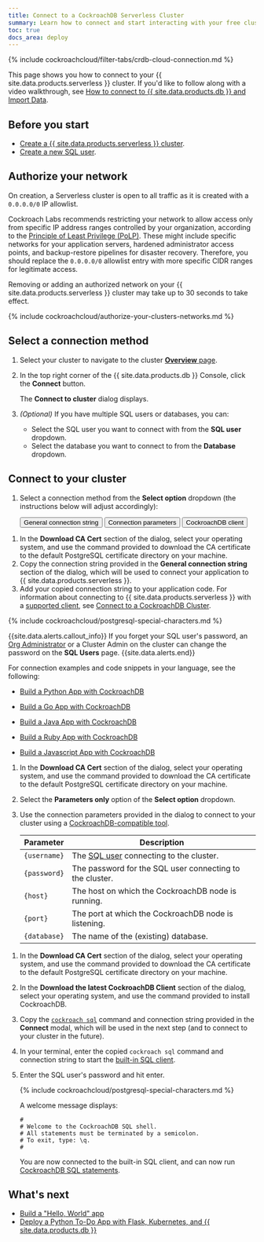 ```yaml
---
title: Connect to a CockroachDB Serverless Cluster
summary: Learn how to connect and start interacting with your free cluster.
toc: true
docs_area: deploy
---
```


{% include cockroachcloud/filter-tabs/crdb-cloud-connection.md %}

This page shows you how to connect to your {{ site.data.products.serverless }} cluster. If you'd like to follow along with a video walkthrough, see [How to connect to {{ site.data.products.db }} and Import Data](https://www.youtube.com/watch?v=XJZD1rorEQE).

## Before you start

- [Create a {{ site.data.products.serverless }} cluster](create-a-serverless-cluster.html).
- [Create a new SQL user](managing-access.html#create-a-sql-user).

## Authorize your network

On creation, a Serverless cluster is open to all traffic as it is created with a `0.0.0.0/0` IP allowlist.

Cockroach Labs recommends restricting your network to allow access only from specific IP address ranges controlled by your organization, according to the [Principle of Least Privilege (PoLP)](https://en.wikipedia.org/wiki/Principle_of_least_privilege). These might include specific networks for your application servers, hardened administrator access points, and backup-restore pipelines for disaster recovery. Therefore, you should replace the `0.0.0.0/0` allowlist entry with more specific CIDR ranges for legitimate access.

Removing or adding an authorized network on your {{ site.data.products.serverless }} cluster may take up to 30 seconds to take effect.

{% include cockroachcloud/authorize-your-clusters-networks.md %}

## Select a connection method

1. Select your cluster to navigate to the cluster [**Overview** page](cluster-overview-page.html).

1. In the top right corner of the {{ site.data.products.db }} Console, click the **Connect** button.

    The **Connect to cluster** dialog displays.

1. _(Optional)_ If you have multiple SQL users or databases, you can:
    - Select the SQL user you want to connect with from the **SQL user** dropdown.
    - Select the database you want to connect to from the **Database** dropdown.

## Connect to your cluster

1. Select a connection method from the **Select option** dropdown (the instructions below will adjust accordingly):

    <div class="filters clearfix">
        <button class="filter-button page-level" data-scope="connection-string">General connection string</button>
        <button class="filter-button page-level" data-scope="connection-parameters">Connection parameters</button>
        <button class="filter-button page-level" data-scope="cockroachdb-client">CockroachDB client</button>
    </div>

  <section class="filter-content" markdown="1" data-scope="connection-string">

1. In the **Download CA Cert** section of the dialog, select your operating system, and use the command provided to download the CA certificate to the default PostgreSQL certificate directory on your machine.
1. Copy the connection string provided in the **General connection string** section of the dialog, which will be used to connect your application to {{ site.data.products.serverless }}.
1. Add your copied connection string to your application code. For information about connecting to {{ site.data.products.serverless }} with a [supported client](../stable/third-party-database-tools.html), see [Connect to a CockroachDB Cluster](../stable/connect-to-the-database.html).

{% include cockroachcloud/postgresql-special-characters.md %}

{{site.data.alerts.callout_info}}
If you forget your SQL user's password, an [Org Administrator](authorization.html#org-administrator-legacy) or a Cluster Admin on the cluster can change the password on the **SQL Users** page.
{{site.data.alerts.end}}

For connection examples and code snippets in your language, see the following:

- [Build a Python App with CockroachDB](../{{site.current_cloud_version}}/build-a-python-app-with-cockroachdb.html)
- [Build a Go App with CockroachDB](../{{site.current_cloud_version}}/build-a-go-app-with-cockroachdb.html)
- [Build a Java App with CockroachDB](../{{site.current_cloud_version}}/build-a-java-app-with-cockroachdb.html)
- [Build a Ruby App with CockroachDB](../{{site.current_cloud_version}}/build-a-ruby-app-with-cockroachdb.html)
- [Build a Javascript App with CockroachDB](../{{site.current_cloud_version}}/build-a-nodejs-app-with-cockroachdb.html)

  </section>
  <section class="filter-content" markdown="1" data-scope="connection-parameters">

1. In the **Download CA Cert** section of the dialog, select your operating system, and use the command provided to download the CA certificate to the default PostgreSQL certificate directory on your machine.
1. Select the **Parameters only** option of the **Select option** dropdown.

1. Use the connection parameters provided in the dialog to connect to your cluster using a [CockroachDB-compatible tool](../{{site.current_cloud_version}}/third-party-database-tools.html).

    Parameter | Description
    ----------|------------
    `{username}`  | The [SQL user](managing-access.html#create-a-sql-user) connecting to the cluster.
    `{password}`  | The password for the SQL user connecting to the cluster.
    `{host}`  | The host on which the CockroachDB node is running.
    `{port}`  | The port at which the CockroachDB node is listening.
    `{database}`  | The name of the (existing) database.

  </section>
  <section class="filter-content" markdown="1" data-scope="cockroachdb-client">

1. In the **Download CA Cert** section of the dialog, select your operating system, and use the command provided to download the CA certificate to the default PostgreSQL certificate directory on your machine.
1. In the **Download the latest CockroachDB Client** section of the dialog, select your operating system, and use the command provided to install CockroachDB.
1. Copy the [`cockroach sql`](../stable/cockroach-sql.html) command and connection string provided in the **Connect** modal, which will be used in the next step (and to connect to your cluster in the future).
1. In your terminal, enter the copied `cockroach sql` command and connection string to start the [built-in SQL client](../{{site.current_cloud_version}}/cockroach-sql.html).

1. Enter the SQL user's password and hit enter.

    {% include cockroachcloud/postgresql-special-characters.md %}

    A welcome message displays:

    ~~~
    #
    # Welcome to the CockroachDB SQL shell.
    # All statements must be terminated by a semicolon.
    # To exit, type: \q.
    #
    ~~~

    You are now connected to the built-in SQL client, and can now run [CockroachDB SQL statements](learn-cockroachdb-sql.html).

  </section>

## What's next

- [Build a "Hello, World" app](../{{site.current_cloud_version}}/build-a-python-app-with-cockroachdb-django.html)
- [Deploy a Python To-Do App with Flask, Kubernetes, and {{ site.data.products.db }}](deploy-a-python-to-do-app-with-flask-kubernetes-and-cockroachcloud.html)

